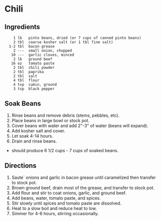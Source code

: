 Chili
=====

Ingredients
-----------
        1 lb   pinto beans, dried (or 7 cups of canned pinto beans)
        2 tbl  coarse kosher salt (or 1 tbl fine salt)
      1-2 tbl  bacon grease
        2 ---  small onion, chopped
       10 ---  garlic cloves, minced
        2 lb   ground beef
       16 oz   tomato paste
        2 tbl  chili powder
        2 tbl  paprika
        2 tbl  salt
        4 tbl  flour
        4 tsp  cumin, ground
        3 tsp  black pepper


Soak Beans
----------
   1. Rinse beans and remove debris (stems, pebbles, etc).
   2. Place beans in large bowl or stock pot.
   3. Cover beans with water and add 2"-3" of water (beans will expand).
   4. Add kosher salt and cover.
   5. Let soak 4-14 hours.
   6. Drain and rinse beans.

   * should produce 6 1/2 cups - 7 cups of soaked beans.

Directions
----------
   1) Saute` onions and garlic in bacon grease until caramelized then transfer
      to stock pot.
   2) Brown ground beef, drain most of the grease, and transfer to stock pot.
   3) Add flour and stir to coat onions, garlic, and ground beef.
   4) Add beans, water, tomato paste, and spices.
   5) Stir slowly until spices and tomato paste are dissolved.
   6) Heat to a slow boil and reduce heat to low.
   7) Simmer for 4-6 hours, stirring occasionally.


